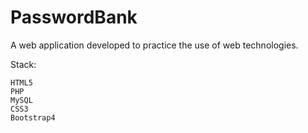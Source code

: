 # PasswordBank
A web application developed to practice the use of web technologies.

Stack:

	HTML5
	PHP
	MySQL
	CSS3
	Bootstrap4

